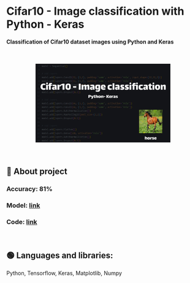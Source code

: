 # Cifar10 - Image classification with Python - Keras
<h4>Classification of Cifar10 dataset images using Python and Keras</h4>
<br>
<p align="center">
  <img src="https://github.com/Erfan-Salimi/Cifar10-image-classification-python-keras/blob/master/poster.jpg" width="70%">
</p>
<br>
<h2>🔴 About project</h2>
<h3>Accuracy: 81%</h3>
<h3>Model: <a href="https://github.com/Erfan-Salimi/Cifar10-image-classification-python-keras/blob/master/model.h5">link</a></h3>
<h3>Code: <a href="https://github.com/Erfan-Salimi/Cifar10-image-classification-python-keras/blob/master/code.ipynb">link</a></h3>

<br>
<h2>🟢 Languages and libraries:</h2>
<p>Python, Tensorflow, Keras, Matplotlib, Numpy</p>
